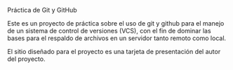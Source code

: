 Práctica de Git y GitHub

Este es un proyecto de práctica sobre el uso de git y github para el manejo de 
un sistema de control de versiones (VCS), con el fin de dominar las bases para 
el respaldo de archivos en un servidor tanto remoto como local.

El sitio diseñado para el proyecto es una tarjeta de presentación del autor del
proyecto.

